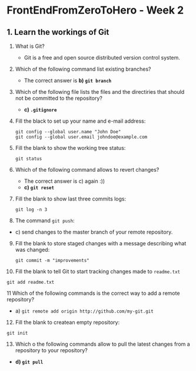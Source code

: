 # FrontEndFromZeroToHero - Week 2

## 1. Learn the workings of Git

1. What is Git? 

   * Git is a free and open source distributed version control system.
   
2. Which of the following command list existing branches?

    * The correct answer is **b) ``git branch``**
    
3. Which of the following file lists the files and the directiries that should not be committed to the repository?

    * **c) ``.gitignore``**

4. Fill the black to set up your name and e-mail address: 
  
    ```
    git config --global user.name "John Doe"
    git config --global user.email johndoe@example.com
    ```    

5. Fill the blank to show the working tree status:

    ```
    git status
    ```
    
6. Which of the following command allows to revert changes?

      * The correct answer is c) again :))
      * **c) ``git reset``**
   
7. Fill the blank to show last three commits logs:

   ```
   git log -n 3
   ```   
   
8.   The command ``git push``:
   
   * c) send changes to the master branch of your remote repository.
      
9. Fill the blank to store staged changes with a message describing what was changed:

   ```
   git commit -m "improvements"
   ```
   
10. Fill the blank to tell Git to start tracking changes made  to ``readme.txt``

   ```
   git add readme.txt
   ```   
   
11   Which of the following commands is the correct way to add a remote repository?

   * a) ``git remote add origin http://github.com/my-git.git``
  
12. Fill the blank to createan empty repository: 

   ```
   git init
   ```  
   
13. Which o the following commands allow to pull the latest changes from a repository to your repository?

   * **d) ``git pull``**   
